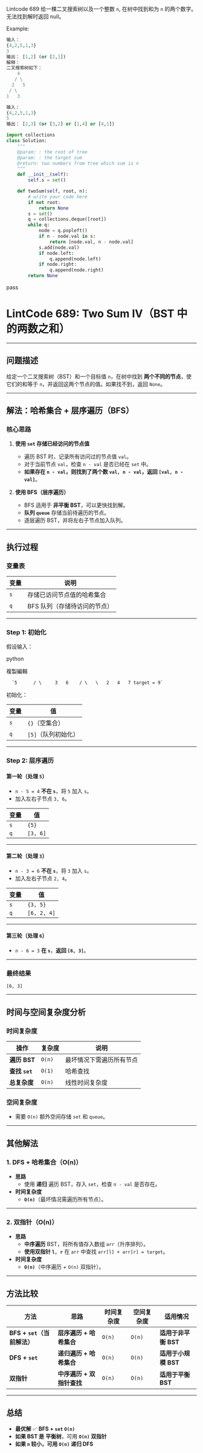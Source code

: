 Lintcode 689
给一棵二叉搜索树以及一个整数 `n`, 在树中找到和为 `n` 的两个数字。无法找到解时返回 null。

Example:
```python
输入：
{4,2,5,1,3}
3
输出： [1,2] (or [2,1])
解释：
二叉搜索树如下：
    4
   / \
  2   5
 / \
1   3
```

```python
输入：
{4,2,5,1,3}
5
输出： [2,3] (or [3,2] or [1,4] or [4,1])
```

```python
import collections
class Solution:
    """
    @param: : the root of tree
    @param: : the target sum
    @return: two numbers from tree which sum is n
    """
    def __init__(self):
        self.s = set()

    def twoSum(self, root, n):
        # write your code here
        if not root:
            return None
        s = set()
        q = collections.deque([root])
        while q:
            node = q.popleft()
            if n - node.val in s:
                return [node.val, n - node.val]
            s.add(node.val)
            if node.left:
                q.append(node.left)
            if node.right:
                q.append(node.right)
        return None
```
pass

# **LintCode 689: Two Sum IV（BST 中的两数之和）**

---

## **问题描述**

给定一个二叉搜索树（BST）和一个目标值 `n`，在树中找到 **两个不同的节点**，使它们的和等于 `n`，并返回这两个节点的值。如果找不到，返回 `None`。

---

## **解法：哈希集合 + 层序遍历（BFS）**

### **核心思路**

1. **使用 `set` 存储已经访问的节点值**
    
    - 遍历 BST 时，记录所有访问过的节点值 `val`。
    - 对于当前节点 `val`，检查 `n - val` 是否已经在 `set` 中。
    - **如果存在 `n - val`，则找到了两个数 `val, n - val`，返回 `[val, n - val]`**。
2. **使用 BFS（层序遍历）**
    
    - BFS 适用于 **非平衡 BST**，可以更快找到解。
    - **队列 `queue`** 存储当前待遍历的节点。
    - 逐层遍历 BST，并将左右子节点加入队列。

---

## **执行过程**

### **变量表**

|变量|说明|
|---|---|
|`s`|存储已访问节点值的哈希集合|
|`q`|BFS 队列（存储待访问的节点）|

---

### **Step 1: 初始化**

假设输入：

python

複製編輯

      `5      / \     3   6    / \   \   2   4   7 target = 9`

初始化：

|变量|值|
|---|---|
|`s`|`{}`（空集合）|
|`q`|`[5]`（队列初始化）|

---

### **Step 2: 层序遍历**

#### **第一轮（处理 `5`）**

- `n - 5 = 4` **不在 `s`**，将 `5` 加入 `s`。
- 加入左右子节点 `3, 6`。

|变量|值|
|---|---|
|`s`|`{5}`|
|`q`|`[3, 6]`|

---

#### **第二轮（处理 `3`）**

- `n - 3 = 6` **不在 `s`**，将 `3` 加入 `s`。
- 加入左右子节点 `2, 4`。

|变量|值|
|---|---|
|`s`|`{3, 5}`|
|`q`|`[6, 2, 4]`|

---

#### **第三轮（处理 `6`）**

- `n - 6 = 3` **在 `s`**，**返回 `[6, 3]`**。

---

### **最终结果**

`[6, 3]`

---

## **时间与空间复杂度分析**

### **时间复杂度**

|操作|复杂度|说明|
|---|---|---|
|**遍历 BST**|`O(n)`|最坏情况下需遍历所有节点|
|**查找 `set`**|`O(1)`|哈希查找|
|**总复杂度**|`O(n)`|线性时间复杂度|

### **空间复杂度**

- 需要 `O(n)` 额外空间存储 `set` 和 `queue`。

---

## **其他解法**

### **1. DFS + 哈希集合（O(n)）**

- **思路**
    - 使用 **递归** 遍历 BST，存入 `set`，检查 `n - val` 是否存在。
- **时间复杂度**
    - **`O(n)`**（最坏情况需遍历所有节点）。

---

### **2. 双指针（O(n)）**

- **思路**
    - **中序遍历** BST，将所有值存入数组 `arr`（升序排列）。
    - **使用双指针 `l, r`** 在 `arr` 中查找 `arr[l] + arr[r] = target`。
- **时间复杂度**
    - **`O(n)`**（中序遍历 + `O(n)` 双指针）。

---

## **方法比较**

|方法|思路|时间复杂度|空间复杂度|适用情况|
|---|---|---|---|---|
|**BFS + `set`（当前解法）**|**层序遍历 + 哈希集合**|`O(n)`|`O(n)`|**适用于非平衡 BST**|
|**DFS + `set`**|**递归遍历 + 哈希集合**|`O(n)`|`O(n)`|**适用于小规模 BST**|
|**双指针**|**中序遍历 + 双指针查找**|`O(n)`|`O(n)`|**适用于平衡 BST**|

---

## **总结**

- **最优解** ✅ **BFS + `set` `O(n)`**
- **如果 BST 是** **平衡树**，可用 **`O(n)` 双指针**
- **如果 `n` 较小，可用 `O(n)` 递归 DFS**
